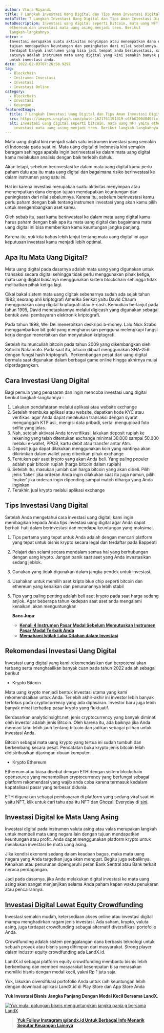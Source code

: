```yaml
---
author: Vlora Riyandi
title: 7 Langkah Investasi Uang Digital dan Tips Aman Investasi Digital
metaTitle: 7 Langkah Investasi Uang Digital dan Tips Aman Investasi Digital
metaDescription: Investasi uang digital seperti bitcoin, mata uang NFT yaitu
  ethereum,dan investasi mata uang asing menjadi tren. Berikut
  langkah-langkahnya
intro: >
  Investasi merupakan suatu aktivitas menyimpan atau menempatkan dana dengan
  tujuan mendapatkan keuntungan dan peningkatan dari nilai sebelumnya. Saat ini,
  terdapat banyak instrumen yang bisa jadi tempat anda berinvestasi, salah
  satunya adalah instrumen mata uang digital yang kini semakin banyak pilihannya
  untuk investasi anda.
date: 2022-02-03T07:26:58.929Z
tag:
  - Blockchain
  - Instrumen Investasi
  - Investasi
  - Investasi Online
category:
  - Blockchain
  - Investasi
  - Keuangan
featuredImage:
  title: 7 Langkah Investasi Uang Digital dan Tips Aman Investasi Digital
  src: https://images.unsplash.com/photo-1621761191319-c6fb62004040?ixlib=rb-1.2.1&ixid=MnwxMjA3fDB8MHxwaG90by1wYWdlfHx8fGVufDB8fHx8&auto=format&fit=crop&w=387&q=80
  alt: Investasi uang digital seperti bitcoin, mata uang NFT yaitu ethereum,dan
    investasi mata uang asing menjadi tren. Berikut langkah-langkahnya
---
```

Mata uang digital kini menjadi salah satu instrumen investasi yang semakin di Indonesia pada saat ini. Mata uang digital di Indonesia kini semakin beragam sehingga apabila ingin berinvestasi ke dalam mata uang digital kamu melakukan analisis dengan baik terlebih dahulu. 

Akan tetapi, sebelum berinvestasi ke dalam mata uang digital kamu perlu paham dulu apa itu mata uang digital dan bagaimana risiko berinvestasi ke dalam instrumen yang satu ini. 

Hal ini karena investasi merupakan suatu aktivitas menyimpan atau menempatkan dana dengan tujuan mendapatkan keuntungan dan peningkatan dari nilai sebelumnya. Karena itu, sebelum berinvestasi kamu perlu paham dengan baik tentang instrumen investasi yang akan kamu pilih untuk mengembangkan aset kamu.

Oleh sebab itu, saat kamu berinvestasi ke dalam mata uang digital kamu harus paham dengan baik apa itu mata uang digital dan bagaimana mata uang digital ini bisa memberikan kamu keuntungan jangka panjang. 

Karena itu, yuk kita bahas lebih lanjut tentang mata uang digital ini agar keputusan investasi kamu menjadi lebih optimal. 

## Apa Itu Mata Uang Digital?

Mata uang digital pada dasarnya adalah mata uang yang digunakan untuk transaksi secara digital sehingga tidak perlu menggunakan pihak ketiga, mata uang digital biasanya menggunakan sistem blockchain sehingga tidak melibatkan pihak ketiga lagi.

Cikal bakal sistem mata uang digitak sebenarnya sudah ada sejak tahun 1983, seorang ahli kriptografi Amerika Serikat yaitu David Chaum menggunakan uang digital kriptografi atau e-cash. Kemudian berlanjut pada tahun 1995, David menetapkannya melalui digicash yang digunakan sebagai bentuk awal pembayaran elektronik kriptografi. 

Pada tahun 1998, Wei Dei menerbitkan deskripsi b-money. Lalu Nick Szabo menggambarkan bit gold yang mengharuskan pengguna melengkapi fungsi kerja dengan menerbitkan dan menyatukan kriptografi. 

Setelah itu muncullah bitcoin pada tahun 2009 yang dikembangkan oleh Satoshi Nakamoto. Pada saat itu, bitcoin dibuat menggunakan SHA-256 dengan fungsi hash kriptografi.  Perkembangan pesat dari uang digital bermula saat digunakan dalam berbagai game online hingga akhirnya mulai diperdagangkan.

## Cara Investasi Uang Digital

Bagi pemula yang penasaran dan ingin mencoba investasi uang digital berikut langkah-langkahnya :

1. Lakukan pendafataran melalui aplikasi atau website exchange
2. Setelah membuka aplikasi atau website, dapatkan kode KYC atau verifikasi agar Anda dapat melakukan transaksi dengan syarat mengunggah KTP asli, mengisi data pribadi, serta  mengupload foto selfie yang jelas.
3. Nah, setelah aktivasi Anda terverifikasi, lakukan deposit rupiah ke rekening yang telah ditentukan exchange minimal 30.000 sampai 50.000 melalui e-wallet, PPOB, kartu debit atau transfer antar Atm.
4. Deposit juga dapat dilakukan menggunakan koin yang nantinya akan dikirimkan dalam wallet yang diberikan pihak exchange
5. Tentukan pair aset krypto yang akan Anda beli. Yang paling populer adalah pair bitcoin rupiah (harga bitcoin dalam rupiah)
6. Setelah itu, masukan jumlah dan harga bitcoin yang akan dibeli. Pilih jenis ‘taker’ jika orderan Anda ingin dilakukan saat itu juga namun, pilih ‘maker’ jika orderan ingin dipending sampai match diharga yang Anda inginkan
7. Terakhir, jual krypto melalui aplikasi exchange

## Tips Investasi Uang Digital

Setelah Anda mengetahui cara investasi uang digital, kami ingin membagikan kepada Anda tips investasi uang digital agar Anda dapat berhati-hati dalam berinvestasi dan mendapa keuntungan yang maksimal.

1. Tips pertama yang tepat untuk Anda adalah dengan mencari platform yang tepat untuk bisnis krypto secara legal dan terdaftar pada Bappebti
2. Pelajari dan selami secara mendalam semua hal yang berhubungan dengan uang krypto. Jangan panik saat aset yang Anda investasikan sedang jeblok.
3. Gunakan yang tidak digunakan dalam jangka pendek untuk investasi.
4. Usahakan untuk memilih aset kripto blue chip seperti bitcoin dan ethereum yang kenaikan dan penurunannya lebih stabil
5. Tips yang paling penting adalah beli aset krypto pada saat harga sedang anjlok. Agar beberapa tahun kedepan saat aset anda mengalami kenaikan  akan menguntungkan

   <!--StartFragment-->

   **Baca Juga:**

   * **[Kenali 4 Instrumen Pasar Modal Sebelum Memutuskan Instrumen Pasar Modal Terbaik Anda](https://landx.id/blog/kenali-4-instrumen-pasar-modal-sebelum-memutuskan-instrumen-pasar-modal-terbaik-anda/)**
   * **[Memahami Istilah Laba Ditahan dalam Investasi](https://landx.id/blog/pahami-perbedaan-dividen-dan-capital-gain-sebelum-memulai-investasi/)**

   <!--EndFragment-->

## Rekomendasi Investasi Uang Digital

Investasi uang digital yang kami rekomendasikan dan berpotensi akan terbang serta menghasilkan banyak cuan pada tahun 2022 adalah sebagai berikut

* Krypto Bitcoin

Mata uang krypto menjadi bentuk investasi utama yang kami rekomendsaikan untuk Anda. Terlebih akhir-akhir ini investor lebih banyak terfokus pada cryptocurrency yang ada dipasaran. Investor baru juga lebih banyak minat terhadap pasar krypto yang fluktuatif. 

Berdasarkan analyticinsight.net, jenis cryptocurrency yang banyak diminati oleh investor adalah jenis Bitcoin. Oleh karena itu, ada baiknya jika Anda mencari tahu lebih jauh tentang bitcoin dan jadikan sebagai pilihan untuk investasi Anda. 

Bitcoin sebagai mata uang krypto yang tertua ini sudah tumbuh dan berkembang secara pesat. Pencatatan buku krypto jenis bitcoin telah didistribusikan dijaringan ribuan komputer.

* Krypto Ethereum

Ethereum atau biasa disebut dengan ETH dengan sistem blockchain opensource yang menampilkan cryptocurrency yang berfungsi sebagai platform rekomendasi yang wajib anda coba karena termasuk kedalam kapatalisasi pasar yang terbesar didunia.

ETH digunakan sebagai pembayaran di platform yang sedang viral saat ini yaitu NFT, klik untuk cari tahu apa itu NFT dan Ghozali Everyday di [sini](https://landx.id/blog/mengenal-apa-itu-nft-non-fungible-token/).

## Investasi Digital ke Mata Uang Asing

Investasi digital pada instrumen valuta asing atau valas merupakan langkah untuk membeli mata uang negara lain dengan tujuan mendapatkan keuntungan atau profit. Anda dapat menggunakan platform krypto untuk melakukan investasi ke mata uang asing. 

Jika kondisi ekonomi sedang dalam keadaan bagus, maka mata uang negara yang Anda targetkan juga akan menguat. Begitu juga sebaliknya. Kenaikan atau penurunan dipengaruhi peran Bank Sentral atau Bank terkait neraca perdagangan.

Jadi pada dasarnya, jika Anda melakukan digital investasi ke mata uang asing akan sangat menjanjikan selama Anda paham kapan waktu penukaran atau pencairannya.

## [Investasi Digital Lewat Equity Crowdfunding](https://landx.id/project/?utm_source=Blog&utm_medium=organic+keyword&utm_campaign=blog&utm_id=Blog)

[](https://landx.id/project/?utm_source=Blog&utm_medium=organic+keyword&utm_campaign=blog&utm_id=Blog)Investasi semakin mudah, ketersediaan akses online atau investasi digital mampu menghadirkan ragam jenis investasi. Ada saham, krypto, valuta asing, juga terdapat crowdfunding sebagai alternatif diversifikasi portofolio Anda.

Crowdfunding adalah sistem penggalangan dana berbasis teknologi untuk sebuah proyek atau bisnis yang dihimpun dari masyarakat. Strong player dalam industri equity crowdfunding ada LandX.id.

LandX.id sebagai platform equity crowdfunding membantu bisnis lebih berkembang dan memberi masyarakat kesempatan bisa merasakan memiliki bisnis dengan modal kecil, yakni Rp 1 juta saja.

Yuk, lakukan diversifikasi portofolio Anda untuk raih keuntungan lebih dengan download aplikasi LandX.id di Play Store dan App Store Anda

**Yuk Investasi Bisnis Jangka Panjang Dengan Modal Kecil Bersama LandX.**

[![Yuk mulai patungan bisnis menguntungkan jangka panja g bersama LandX](https://accountgram-production.sfo2.cdn.digitaloceanspaces.com/landx_ghost/2021/09/Equity-Crowdfunding-di-Indonesia-1--3.png)](https://landx.id/project/?utm_source=Blog&utm_medium=organic+keyword&utm_campaign=blog&utm_id=Blog)



> **[Yuk Follow Instagram @landx.id Untuk Berbagai Info Menarik Seputar Keuangan Lainnya](https://instagram.com/landx.id?utm_medium=copy_link)**